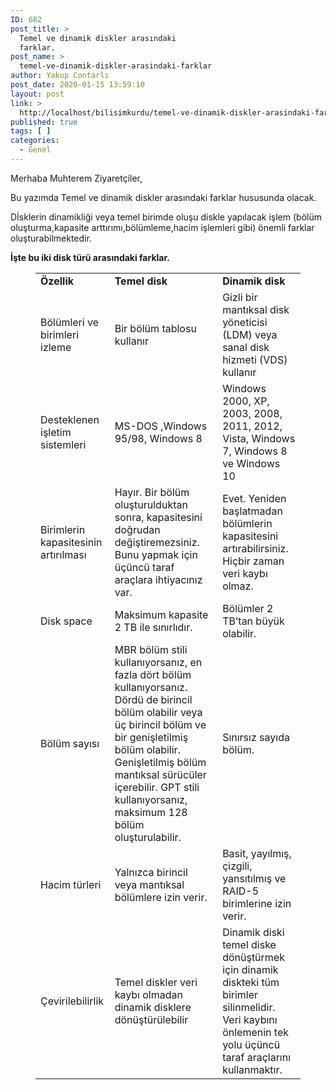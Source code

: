 ```yaml
---
ID: 682
post_title: >
  Temel ve dinamik diskler arasındaki
  farklar.
post_name: >
  temel-ve-dinamik-diskler-arasindaki-farklar
author: Yakup Contarlı
post_date: 2020-01-15 13:59:10
layout: post
link: >
  http://localhost/bilisimkurdu/temel-ve-dinamik-diskler-arasindaki-farklar/
published: true
tags: [ ]
categories:
  - Genel
---
```

<!-- wp:paragraph -->
<p>Merhaba Muhterem Ziyaretçiler,</p>
<!-- /wp:paragraph -->

<!-- wp:paragraph -->
<p>Bu yazımda Temel ve dinamik diskler arasındaki farklar hususunda olacak.</p>
<!-- /wp:paragraph -->

<!-- wp:paragraph -->
<p>Dİsklerin dinamikliği veya temel birimde oluşu diskle yapılacak işlem (bölüm oluşturma,kapasite arttırımı,bölümleme,hacim işlemleri gibi) önemli farklar oluşturabilmektedir.</p>
<!-- /wp:paragraph -->

<!-- wp:more -->
<!--more-->
<!-- /wp:more -->

<!-- wp:paragraph -->
<p><strong>İşte bu iki disk türü arasındaki farklar.</strong></p>
<!-- /wp:paragraph -->

<!-- wp:table -->
<figure class="wp-block-table"><table><tbody><tr><td><strong>Özellik</strong></td><td><strong>Temel disk</strong></td><td><strong>Dinamik disk</strong></td></tr><tr><td>Bölümleri ve birimleri izleme</td><td>Bir bölüm tablosu kullanır</td><td>Gizli bir mantıksal disk yöneticisi (LDM) veya sanal disk hizmeti (VDS) kullanır</td></tr><tr><td>Desteklenen işletim sistemleri</td><td>MS-DOS ,Windows 95/98, Windows 8</td><td>Windows 2000, XP, 2003, 2008, 2011, 2012, Vista, Windows 7, Windows 8 ve Windows 10</td></tr><tr><td>Birimlerin kapasitesinin artırılması</td><td>Hayır. Bir bölüm oluşturulduktan sonra, kapasitesini doğrudan değiştiremezsiniz. Bunu yapmak için üçüncü taraf araçlara ihtiyacınız var.</td><td>Evet. Yeniden başlatmadan bölümlerin kapasitesini artırabilirsiniz. Hiçbir zaman veri kaybı olmaz.</td></tr><tr><td>Disk space</td><td>Maksimum kapasite 2 TB ile sınırlıdır.</td><td>Bölümler 2 TB’tan büyük olabilir.</td></tr><tr><td>Bölüm sayısı</td><td>MBR bölüm stili kullanıyorsanız, en fazla dört bölüm kullanıyorsanız. Dördü de birincil bölüm olabilir veya üç birincil bölüm ve bir genişletilmiş bölüm olabilir. Genişletilmiş bölüm mantıksal sürücüler içerebilir. GPT stili kullanıyorsanız, maksimum 128 bölüm oluşturulabilir.</td><td>Sınırsız sayıda bölüm.</td></tr><tr><td>Hacim türleri</td><td>Yalnızca birincil veya mantıksal bölümlere izin verir.</td><td>Basit, yayılmış, çizgili, yansıtılmış ve RAID-5 birimlerine izin verir.</td></tr><tr><td>Çevirilebilirlik</td><td>Temel diskler veri kaybı olmadan dinamik disklere dönüştürülebilir</td><td>Dinamik diski temel diske dönüştürmek için dinamik diskteki tüm birimler silinmelidir. Veri kaybını önlemenin tek yolu üçüncü taraf araçlarını kullanmaktır.</td></tr></tbody></table></figure>
<!-- /wp:table -->